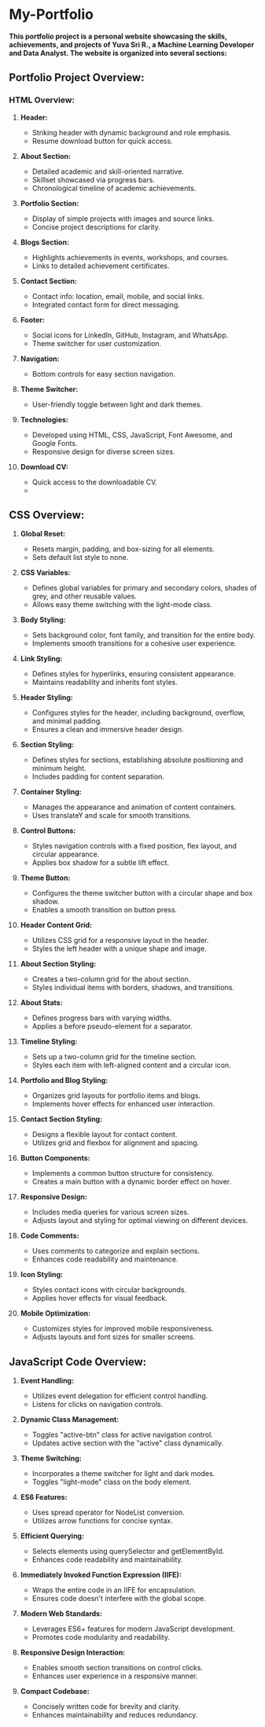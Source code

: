# My-Portfolio

**This portfolio project is a personal website showcasing the skills, achievements, and projects of Yuva Sri R., a Machine Learning Developer and Data Analyst. The website is organized into several sections:**

## **Portfolio Project Overview:**
### **HTML Overview:**
1. **Header:**
   - Striking header with dynamic background and role emphasis.
   - Resume download button for quick access.

2. **About Section:**
   - Detailed academic and skill-oriented narrative.
   - Skillset showcased via progress bars.
   - Chronological timeline of academic achievements.

3. **Portfolio Section:**
   - Display of simple projects with images and source links.
   - Concise project descriptions for clarity.

4. **Blogs Section:**
   - Highlights achievements in events, workshops, and courses.
   - Links to detailed achievement certificates.

5. **Contact Section:**
   - Contact info: location, email, mobile, and social links.
   - Integrated contact form for direct messaging.

6. **Footer:**
   - Social icons for LinkedIn, GitHub, Instagram, and WhatsApp.
   - Theme switcher for user customization.

7. **Navigation:**
   - Bottom controls for easy section navigation.

8. **Theme Switcher:**
   - User-friendly toggle between light and dark themes.

9. **Technologies:**
   - Developed using HTML, CSS, JavaScript, Font Awesome, and Google Fonts.
   - Responsive design for diverse screen sizes.

10. **Download CV:**
    - Quick access to the downloadable CV.
    - 
## **CSS Overview:**

1. **Global Reset:**
   - Resets margin, padding, and box-sizing for all elements.
   - Sets default list style to none.

2. **CSS Variables:**
   - Defines global variables for primary and secondary colors, shades of grey, and other reusable values.
   - Allows easy theme switching with the light-mode class.

3. **Body Styling:**
   - Sets background color, font family, and transition for the entire body.
   - Implements smooth transitions for a cohesive user experience.

4. **Link Styling:**
   - Defines styles for hyperlinks, ensuring consistent appearance.
   - Maintains readability and inherits font styles.

5. **Header Styling:**
   - Configures styles for the header, including background, overflow, and minimal padding.
   - Ensures a clean and immersive header design.

6. **Section Styling:**
   - Defines styles for sections, establishing absolute positioning and minimum height.
   - Includes padding for content separation.

7. **Container Styling:**
   - Manages the appearance and animation of content containers.
   - Uses translateY and scale for smooth transitions.

8. **Control Buttons:**
   - Styles navigation controls with a fixed position, flex layout, and circular appearance.
   - Applies box shadow for a subtle lift effect.

9. **Theme Button:**
   - Configures the theme switcher button with a circular shape and box shadow.
   - Enables a smooth transition on button press.

10. **Header Content Grid:**
    - Utilizes CSS grid for a responsive layout in the header.
    - Styles the left header with a unique shape and image.

11. **About Section Styling:**
    - Creates a two-column grid for the about section.
    - Styles individual items with borders, shadows, and transitions.

12. **About Stats:**
    - Defines progress bars with varying widths.
    - Applies a before pseudo-element for a separator.

13. **Timeline Styling:**
    - Sets up a two-column grid for the timeline section.
    - Styles each item with left-aligned content and a circular icon.

14. **Portfolio and Blog Styling:**
    - Organizes grid layouts for portfolio items and blogs.
    - Implements hover effects for enhanced user interaction.

15. **Contact Section Styling:**
    - Designs a flexible layout for contact content.
    - Utilizes grid and flexbox for alignment and spacing.

16. **Button Components:**
    - Implements a common button structure for consistency.
    - Creates a main button with a dynamic border effect on hover.

17. **Responsive Design:**
    - Includes media queries for various screen sizes.
    - Adjusts layout and styling for optimal viewing on different devices.

18. **Code Comments:**
    - Uses comments to categorize and explain sections.
    - Enhances code readability and maintenance.

19. **Icon Styling:**
    - Styles contact icons with circular backgrounds.
    - Applies hover effects for visual feedback.

20. **Mobile Optimization:**
    - Customizes styles for improved mobile responsiveness.
    - Adjusts layouts and font sizes for smaller screens.

## **JavaScript Code Overview:**

1. **Event Handling:**
   - Utilizes event delegation for efficient control handling.
   - Listens for clicks on navigation controls.

2. **Dynamic Class Management:**
   - Toggles "active-btn" class for active navigation control.
   - Updates active section with the "active" class dynamically.

3. **Theme Switching:**
   - Incorporates a theme switcher for light and dark modes.
   - Toggles "light-mode" class on the body element.

4. **ES6 Features:**
   - Uses spread operator for NodeList conversion.
   - Utilizes arrow functions for concise syntax.

5. **Efficient Querying:**
   - Selects elements using querySelector and getElementById.
   - Enhances code readability and maintainability.

6. **Immediately Invoked Function Expression (IIFE):**
   - Wraps the entire code in an IIFE for encapsulation.
   - Ensures code doesn't interfere with the global scope.

7. **Modern Web Standards:**
   - Leverages ES6+ features for modern JavaScript development.
   - Promotes code modularity and readability.

8. **Responsive Design Interaction:**
   - Enables smooth section transitions on control clicks.
   - Enhances user experience in a responsive manner.

9. **Compact Codebase:**
   - Concisely written code for brevity and clarity.
   - Enhances maintainability and reduces redundancy.
